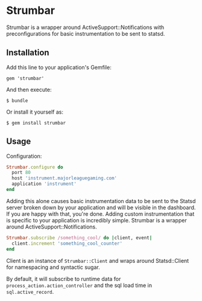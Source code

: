 # Strumbar

Strumbar is a wrapper around ActiveSupport::Notifications with preconfigurations
for basic instrumentation to be sent to statsd.

## Installation

Add this line to your application's Gemfile:

    gem 'strumbar'

And then execute:

    $ bundle

Or install it yourself as:

    $ gem install strumbar

## Usage


Configuration:

``` ruby
Strumbar.configure do
  port 80
  host 'instrument.majorleaguegaming.com'
  application 'instrument'
end
```

Adding this alone causes basic instrumentation data to be sent to the Statsd
server broken down by your application and will be visible in the dashboard.
If you are happy with that, you're done.  Adding custom instrumentation that is
specific to your application is incredibly simple.  Strumbar is a wrapper around
ActiveSupport::Notifications.

``` ruby
Strumbar.subscribe /something_cool/ do |client, event|
  client.increment 'something_cool_counter'
end
```

Client is an instance of `Strumbar::Client` and wraps around Statsd::Client for
namespacing and syntactic sugar.

By default, it will subscribe to runtime data for `process_action.action_controller`
and the sql load time in `sql.active_record`.
